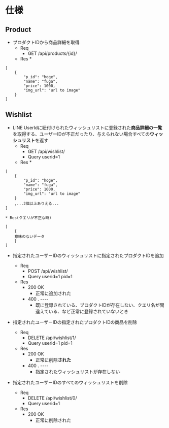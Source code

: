 # 仕様

## Product

* プロダクトIDから商品詳細を取得
	* Req
		* GET /api/products/{id}/
	* Res
		* 
```
[
	{
		"p_id": "hoge",
		"name": "fuga",
		"price": 1000,
		"img_url": "url to image"
	}
]
```

## Wishlist

* LINE UserIdに紐付けられたウィッシュリストに登録された**商品詳細の一覧**を取得する、ユーザーIDが不正だったり、与えられない場合すべての**ウィッシュリスト**を返す
	* Req
		* GET /api/wishlist/
		* Query userid=1
	* Res
		* 
```
[
	{
		"p_id": "hoge",
		"name": "fuga",
		"price": 1000,
		"img_url": "url to image"
	}
	,...2個以上ありえる...
]
```
	* Res(クエリが不正な時)
```
[
	{
	意味のないデータ
	}
]
```

* 指定されたユーザーIDのウィッシュリストに指定されたプロダクトIDを追加
	* Req
		* POST /api/wishlist/
		* Query userid=1 pid=1
	* Res
		* 200 OK
			* 正常に追加された
		* 400 . ----
			* 既に登録されている、プロダクトIDが存在しない、クエリ名が間違えている、など正常に登録されていないとき

* 指定されたユーザーIDの指定されたプロダクトIDの商品を削除
	* Req
		* DELETE /api/wishlist/1/
		* Query userid=1 pid=1
	* Res
		* 200 OK
			* 正常に削除**された**
		* 400 . ----
			* 指定されたウィッシュリストが存在しない
			
* 指定されたユーザーIDのすべてのウィッシュリストを削除
  * Req
    * DELETE /api/wishlist/0/
    * Query userid=1
  * Res
    * 200 OK
      * 正常に削除された
